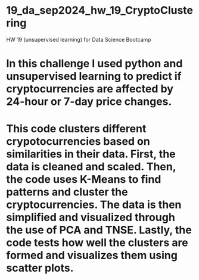 # 19_da_sep2024_hw_19_CryptoClustering
HW 19 (unsupervised learning) for Data Science Bootcamp


# In this challenge I used python and unsupervised learning to predict if cryptocurrencies are affected by 24-hour or 7-day price changes. 


# This code clusters different crypotocurrencies based on similarities in their data. First, the data is cleaned and scaled. Then, the code uses K-Means to find patterns and cluster the cryptocurrencies. The data is then simplified and visualized through the use of PCA and TNSE. Lastly, the code tests how well the clusters are formed and visualizes them using scatter plots. 